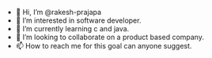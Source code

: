 - 👋 Hi, I’m @rakesh-prajapa
- 👀 I’m interested in software developer.
- 🌱 I’m currently learning c and java.
- 💞️ I’m looking to collaborate on a product based company.
- 📫 How to reach me for this goal can anyone suggest.



<!---
rakesh-prajapa/rakesh-prajapa is a ✨ special ✨ repository because its `README.md` (this file) appears on your GitHub profile.
You can click the Preview link to take a look at your changes.
--->
